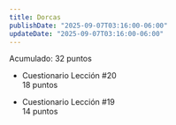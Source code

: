 ```yaml
---
title: Dorcas
publishDate: "2025-09-07T03:16:00-06:00"
updateDate: "2025-09-07T03:16:00-06:00"
---
```


Acumulado: 32 puntos

* Cuestionario Lección #20  
18 puntos

* Cuestionario Lección #19  
14 puntos
